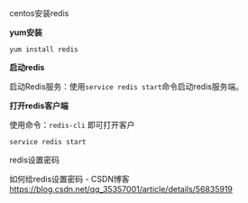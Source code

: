 centos安装redis

**yum安装**

`yum install redis`



**启动redis**

启动Redis服务：使用`service redis start`命令启动redis服务端。 



**打开redis客户端**

使用命令：`redis-cli` 即可打开客户





`service redis start`





redis设置密码

如何给redis设置密码 - CSDN博客
https://blog.csdn.net/qq_35357001/article/details/56835919



